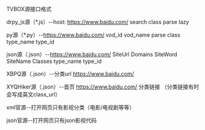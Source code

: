 TVBOX源接口格式


drpy_js源（*.js）--host: https://www.baidu.com/ search class parse lazy


py源（*.py）--https://www.baidu.com/ vod_id vod_name parse class type_name type_id


json源（.json）--https://www.baidu.com/ SiteUrl Domains SiteWord SiteName Classes type_name type_id


XBPQ源（.json）--分类url https://www.baidu.com/


XYQHiker源（.json）--首页 https://www.baidu.com/ 分类链接 （分类链接有时会写成英文class_url）


xml官源--打开网页只有影视分类（电影/电视剧等等）


json官源--打开网页只有json影视代码
